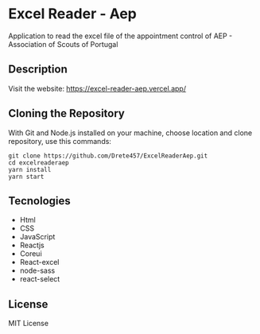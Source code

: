 # Excel Reader - Aep
Application to read the excel file of the appointment control of AEP - Association of Scouts of Portugal

## Description
Visit the website: https://excel-reader-aep.vercel.app/

## Cloning the Repository
With Git and Node.js installed on your machine, choose location and clone repository, use this commands:

```
git clone https://github.com/Drete457/ExcelReaderAep.git
cd excelreaderaep
yarn install
yarn start
```

## Tecnologies
- Html
- CSS
- JavaScript
- Reactjs
- Coreui
- React-excel
- node-sass
- react-select

## License
MIT License
